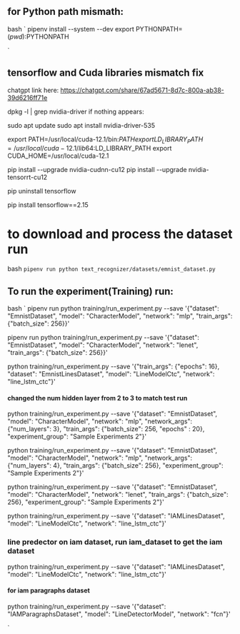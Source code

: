 ## for Python path mismath:
bash
`
pipenv install --system --dev
export PYTHONPATH=$(pwd):$PYTHONPATH

`
## tensorflow and Cuda libraries mismatch fix
chatgpt link here:
https://chatgpt.com/share/67ad5671-8d7c-800a-ab38-39d6216ff71e

dpkg -l | grep nvidia-driver
if nothing appears:

sudo apt update
sudo apt install nvidia-driver-535

export PATH=/usr/local/cuda-12.1/bin:$PATH
export LD_LIBRARY_PATH=/usr/local/cuda-12.1/lib64:$LD_LIBRARY_PATH
export CUDA_HOME=/usr/local/cuda-12.1

pip install --upgrade nvidia-cudnn-cu12
pip install --upgrade nvidia-tensorrt-cu12

pip uninstall tensorflow

pip install tensorflow==2.15

# to download and process the dataset run
bash
`
pipenv run python text_recognizer/datasets/emnist_dataset.py
`

## To run the experiment(Training) run:
bash
`
pipenv run python training/run_experiment.py --save '{"dataset": "EmnistDataset", "model": "CharacterModel", "network": "mlp",  "train_args": {"batch_size": 256}}'


pipenv run python training/run_experiment.py --save '{"dataset": "EmnistDataset", "model": "CharacterModel", "network": "lenet",  "train_args": {"batch_size": 256}}'

python training/run_experiment.py --save '{"train_args": {"epochs": 16}, "dataset": "EmnistLinesDataset", "model": "LineModelCtc", "network": "line_lstm_ctc"}'


#### changed the num hidden layer from 2 to 3 to match test run
python training/run_experiment.py --save '{"dataset": "EmnistDataset", "model": "CharacterModel", "network": "mlp", "network_args": {"num_layers": 3}, "train_args": {"batch_size": 256, "epochs" : 20}, "experiment_group": "Sample Experiments 2"}'

python training/run_experiment.py --save '{"dataset": "EmnistDataset", "model": "CharacterModel", "network": "mlp", "network_args": {"num_layers": 4}, "train_args": {"batch_size": 256}, "experiment_group": "Sample Experiments 2"}'


python training/run_experiment.py --save '{"dataset": "EmnistDataset", "model": "CharacterModel", "network": "lenet", "train_args": {"batch_size": 256}, "experiment_group": "Sample Experiments 2"}'

python training/run_experiment.py --save '{"dataset": "IAMLinesDataset", "model": "LineModelCtc", "network": "line_lstm_ctc"}'

### line predector on iam dataset, run iam_dataset to get the iam dataset
python training/run_experiment.py --save '{"dataset": "IAMLinesDataset", "model": "LineModelCtc", "network": "line_lstm_ctc"}'
#### for iam paragraphs dataset
python training/run_experiment.py --save '{"dataset": "IAMParagraphsDataset", "model": "LineDetectorModel", "network": "fcn"}'

`
